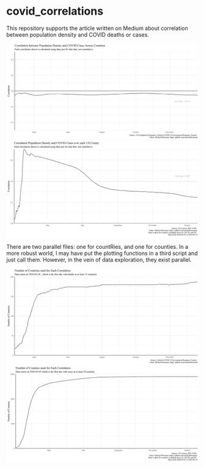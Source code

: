 
# covid_correlations
This repository supports the article written on Medium about correlation between population density and COVID deaths or cases. 


![](plots/global_cor_density_Cases.jpg)
![](plots/us_cor_density_cases.jpg)


There are two parallel files: one for countRies, and one for counties. In a more robust world, I may have put the plotting functions in a third script and just call them. However, in the vein of data exploration, they exist parallel.  

![](plots/global_cor_countries.jpg)
![](plots/us_n_counties.jpg)
